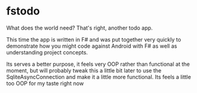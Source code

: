 # fstodo
What does the world need? That's right, another todo app. 

This time the app is written in F# and was put together very quickly to demonstrate how you might code against Android with F# as well as understanding project concepts.

Its serves a better purpose, it feels very OOP rather than functional at the moment, but will probably tweak this a little bit later to use the SqliteAsyncConnection and make it a little more functional. Its feels a little too OOP for my taste right now
